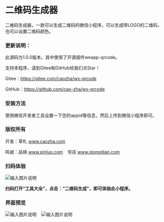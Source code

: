 ﻿# 二维码生成器

二维码生成器，一款可以生成二维码的微信小程序。可以生成带LOGO的二维码，也可以设置二维码颜色。

### 更新说明：

此源码为1.0.0版本。其中使用了开源插件weapp-qrcode。

支持本程序，请到Gitee和GitHub给我们点Star！

Gitee：https://gitee.com/caozha/wx-qrcode

GitHub：https://github.com/cao-zha/wx-qrcode

### 安装方法

使用微信开发者工具设置一下您的appid等信息，然后上传到微信小程序即可。

### 版权所有

开发：草札 www.caozha.com

鸣谢：品络 www.pinluo.com  &ensp;  穷店 www.qiongdian.com

### 扫码体验
![输入图片说明](https://images.gitee.com/uploads/images/2020/0505/115321_cf3cf19a_7397417.jpeg "工具大全")

 **扫码打开“工具大全”，点击：“二维码生成”，即可体验此小程序。** 

### 界面预览

![输入图片说明](https://images.gitee.com/uploads/images/2020/0505/143406_77735587_7397417.jpeg "1") &ensp; 
![输入图片说明](https://images.gitee.com/uploads/images/2020/0505/143419_b2d2d1ae_7397417.jpeg "2")


